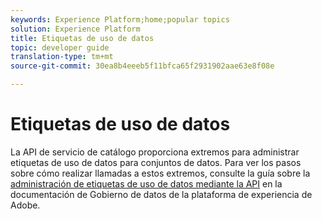```yaml
---
keywords: Experience Platform;home;popular topics
solution: Experience Platform
title: Etiquetas de uso de datos
topic: developer guide
translation-type: tm+mt
source-git-commit: 30ea8b4eeeb5f11bfca65f2931902aae63e8f08e

---
```



# Etiquetas de uso de datos

La API de servicio de catálogo proporciona extremos para administrar etiquetas de uso de datos para conjuntos de datos. Para ver los pasos sobre cómo realizar llamadas a estos extremos, consulte la guía sobre la [administración de etiquetas de uso de datos mediante la API](../../data-governance/labels/overview.md) en la documentación de Gobierno de datos de la plataforma de experiencia de Adobe.